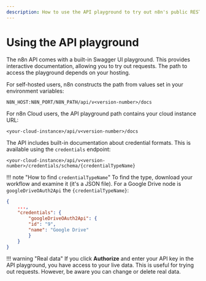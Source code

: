 ```yaml
---
description: How to use the API playground to try out n8n's public REST API.
---
```


# Using the API playground

The n8n API comes with a built-in Swagger UI playground. This provides interactive documentation, allowing you to try out requests. The path to access the playground depends on your hosting.

For self-hosted users, n8n constructs the path from values set in your environment variables:

```shell
N8N_HOST:N8N_PORT/N8N_PATH/api/v<version-number>/docs
```

For n8n Cloud users, the API playground path contains your cloud instance URL:

```shell
<your-cloud-instance>/api/v<version-number>/docs
```

The API includes built-in documentation about credential formats. This is available using the `credentials` endpoint:

```shell
<your-cloud-instance>/api/v<version-number>/credentials/schema/{credentialTypeName}
```

!!! note "How to find `credentialTypeName`"
    To find the type, download your workflow and examine it (it's a JSON file). For a Google Drive node is `googleDriveOAuth2Api` the `{credentialTypeName}`:
```json
{
    ...,
    "credentials": {
        "googleDriveOAuth2Api": {
        "id": "9",
        "name": "Google Drive"
        }
    }
}
``` 

!!! warning "Real data"
    If you click **Authorize** and enter your API key in the API playground, you have access to your live data. This is useful for trying out requests. However, be aware you can change or delete real data.